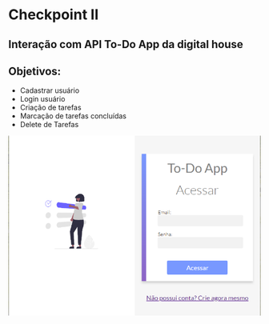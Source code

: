 # Checkpoint II
## Interação com API To-Do App da digital house
## Objetivos:
* Cadastrar usuário
* Login usuário
* Criação de tarefas
* Marcação de tarefas concluídas
* Delete de Tarefas

![capa](assets/capa.png)
